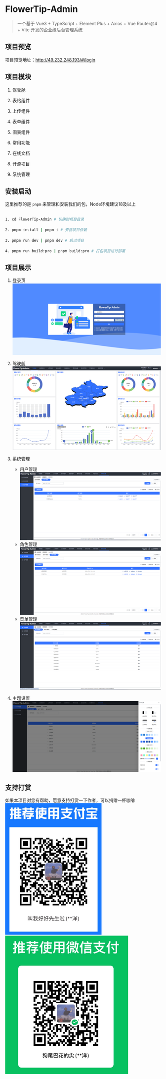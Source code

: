 # FlowerTip-Admin

> 一个基于 Vue3 + TypeScript + Element Plus + Axios + Vue Router@4 + Vite 开发的企业级后台管理系统

## 项目预览
项目预览地址：http://49.232.248.193/#/login

## 项目模块

1. 驾驶舱

2. 表格组件

3. 上传组件

4. 表单组件

5. 图表组件

6. 常用功能

7. 在线文档

8. 开源项目

9. 系统管理

## 安装启动

这里推荐的是 `pnpm` 来管理和安装我们的包，Node环境建议18及以上

```bash

1. cd FlowerTip-Admin # 切换到项目目录

2. pnpm install | pnpm i # 安装项目依赖

3. pnpm run dev | pnpm dev # 启动项目

4. pnpm run build:pro | pnpm build:pro # 打包项目进行部署

```

## 项目展示

1. 登录页
![登录页面](docs/image.png)

2. 驾驶舱
![驾驶舱页面](docs/image-1.png)

3. 系统管理
    - 用户管理
      ![用户管理](docs/image-2.png)
    - 角色管理
      ![角色管理](docs/image-3.png)
    - 菜单管理
      ![菜单管理](docs/image-4.png)

4. 主题设置
![主题设置](docs/image-5.png)


## 支持打赏

如果本项目对您有帮助，愿意支持打赏一下作者，可以捐赠一杯咖啡
![支付宝收款码](docs/image-8.png) 
![微信收款码](docs/image-9.png)